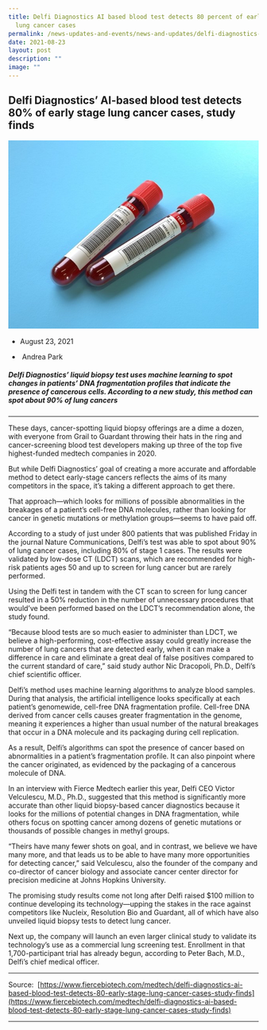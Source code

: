 ```yaml
---
title: Delfi Diagnostics AI based blood test detects 80 percent of early stage
  lung cancer cases
permalink: /news-updates-and-events/news-and-updates/delfi-diagnostics-ai-based-blood-test/
date: 2021-08-23
layout: post
description: ""
image: ""
---
```

Delfi Diagnostics’ AI-based blood test detects 80% of early stage lung cancer cases, study finds
------------------------------------------------------------------------------------------------

![](/images/Resources/Articles/august%2023,%202021.jpg)

*   August 23, 2021
    
*   Andrea Park
    

##### **_Delfi Diagnostics’ liquid biopsy test uses machine learning to spot changes in patients’ DNA fragmentation profiles that indicate the presence of cancerous cells. According to a new study, this method can spot about 90% of lung cancers_**

* * *

These days, cancer-spotting liquid biopsy offerings are a dime a dozen, with everyone from Grail to Guardant throwing their hats in the ring and cancer-screening blood test developers making up three of the top five highest-funded medtech companies in 2020.

But while Delfi Diagnostics’ goal of creating a more accurate and affordable method to detect early-stage cancers reflects the aims of its many competitors in the space, it’s taking a different approach to get there.

That approach—which looks for millions of possible abnormalities in the breakages of a patient’s cell-free DNA molecules, rather than looking for cancer in genetic mutations or methylation groups—seems to have paid off.

According to a study of just under 800 patients that was published Friday in the journal Nature Communications, Delfi’s test was able to spot about 90% of lung cancer cases, including 80% of stage 1 cases. The results were validated by low-dose CT (LDCT) scans, which are recommended for high-risk patients ages 50 and up to screen for lung cancer but are rarely performed.

Using the Delfi test in tandem with the CT scan to screen for lung cancer resulted in a 50% reduction in the number of unnecessary procedures that would’ve been performed based on the LDCT’s recommendation alone, the study found.

“Because blood tests are so much easier to administer than LDCT, we believe a high-performing, cost-effective assay could greatly increase the number of lung cancers that are detected early, when it can make a difference in care and eliminate a great deal of false positives compared to the current standard of care,” said study author Nic Dracopoli, Ph.D., Delfi’s chief scientific officer.

Delfi’s method uses machine learning algorithms to analyze blood samples. During that analysis, the artificial intelligence looks specifically at each patient’s genomewide, cell-free DNA fragmentation profile. Cell-free DNA derived from cancer cells causes greater fragmentation in the genome, meaning it experiences a higher than usual number of the natural breakages that occur in a DNA molecule and its packaging during cell replication.

As a result, Delfi’s algorithms can spot the presence of cancer based on abnormalities in a patient’s fragmentation profile. It can also pinpoint where the cancer originated, as evidenced by the packaging of a cancerous molecule of DNA.

In an interview with Fierce Medtech earlier this year, Delfi CEO Victor Velculescu, M.D., Ph.D., suggested that this method is significantly more accurate than other liquid biopsy-based cancer diagnostics because it looks for the millions of potential changes in DNA fragmentation, while others focus on spotting cancer among dozens of genetic mutations or thousands of possible changes in methyl groups.

“Theirs have many fewer shots on goal, and in contrast, we believe we have many more, and that leads us to be able to have many more opportunities for detecting cancer,” said Velculescu, also the founder of the company and co-director of cancer biology and associate cancer center director for precision medicine at Johns Hopkins University.

The promising study results come not long after Delfi raised $100 million to continue developing its technology—upping the stakes in the race against competitors like Nucleix, Resolution Bio and Guardant, all of which have also unveiled liquid biopsy tests to detect lung cancer.

Next up, the company will launch an even larger clinical study to validate its technology’s use as a commercial lung screening test. Enrollment in that 1,700-participant trial has already begun, according to Peter Bach, M.D., Delfi’s chief medical officer.

* * *

Source:  [https://www.fiercebiotech.com/medtech/delfi-diagnostics-ai-based-blood-test-detects-80-early-stage-lung-cancer-cases-study-finds](https://www.fiercebiotech.com/medtech/delfi-diagnostics-ai-based-blood-test-detects-80-early-stage-lung-cancer-cases-study-finds)

* * *